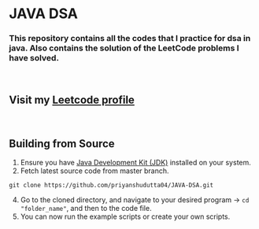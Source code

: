 # JAVA DSA
### This repository contains all the codes that I practice for dsa in java. Also contains the solution of the LeetCode problems I have solved.

&nbsp;
## Visit my [Leetcode profile](https://leetcode.com/priyanshu_34/)
&nbsp;

## Building from Source

1. Ensure you have [Java Development Kit (JDK)](https://www.oracle.com/java/technologies/downloads/) installed on your system.
2. Fetch latest source code from master branch.
```
git clone https://github.com/priyanshudutta04/JAVA-DSA.git
```
4. Go to the cloned directory, and navigate to your desired program -> ``` cd "folder_name" ```, and then to the code file.
5. You can now run the example scripts or create your own scripts.  



